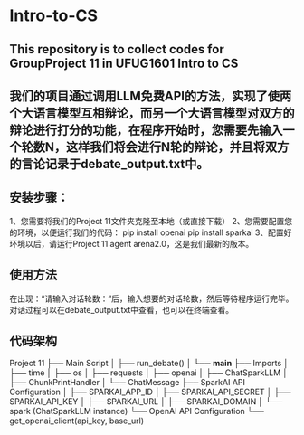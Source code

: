 # Intro-to-CS

## This repository is to collect codes for GroupProject 11 in UFUG1601 Intro to CS

## 我们的项目通过调用LLM免费API的方法，实现了使两个大语言模型互相辩论，而另一个大语言模型对双方的辩论进行打分的功能，在程序开始时，您需要先输入一个轮数N，这样我们将会进行N轮的辩论，并且将双方的言论记录于debate_output.txt中。

## 安装步骤：
1、您需要将我们的Project 11文件夹克隆至本地（或直接下载）
2、您需要配置您的环境，以便运行我们的代码：
pip install openai
pip install sparkai
3、配置好环境以后，请运行Project 11 agent arena2.0，这是我们最新的版本。

## 使用方法
在出现：“请输入对话轮数：”后，输入想要的对话轮数，然后等待程序运行完毕。对话过程可以在debate_output.txt中查看，也可以在终端查看。

## 代码架构
Project 11
├── Main Script
│   ├── run_debate()
│   └── __main__
├── Imports
│   ├── time
│   ├── os
│   ├── requests
│   ├── openai
│   ├── ChatSparkLLM
│   ├── ChunkPrintHandler
│   └── ChatMessage
├── SparkAI API Configuration
│   ├── SPARKAI_APP_ID
│   ├── SPARKAI_API_SECRET
│   ├── SPARKAI_API_KEY
│   ├── SPARKAI_URL
│   ├── SPARKAI_DOMAIN
│   └── spark (ChatSparkLLM instance)
└── OpenAI API Configuration
    └── get_openai_client(api_key, base_url)

